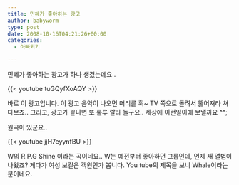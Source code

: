```yaml
---
title: 민혜가 좋아하는 광고
author: babyworm
type: post
date: 2008-10-16T04:21:26+00:00
categories:
  - 아빠되기

---
```


민혜가 좋아하는 광고가 하나 생겼는데요..

{{< youtube tuGQyfXoAQY >}}

바로 이 광고입니다. 이 광고 음악이 나오면 머리를 휙~ TV 쪽으로 돌려서 뚫어져라 쳐다보죠.. 그리고, 광고가 끝나면 또 룰루 랄라 놀구요.. 세상에 이런일이에 보낼까요 ^^;

원곡이 있군요..

{{< youtube jjH7eyynfBU >}}

W의 R.P.G Shine 이라는 곡이네요.. W는 예전부터 좋아하던 그룹인데, 언제 새 앨범이 나왔죠? 게다가 여성 보컬은 객원인가 봅니다. You tube의 제목을 보니 Whale이라는 분이네요.
